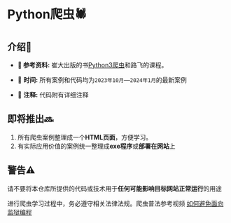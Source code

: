 # Python爬虫🕷️

## 介绍📘

- **🧭 参考资料:** 崔大出版的书[Python3爬虫](https://github.com/Python3WebSpider/Python3WebSpider)和路飞的课程。

- 📅 **时间:** 所有案例和代码均为`2023年10月`—`2024年1月`的最新案例
- 📝 **注释:** 代码附有详细注释

## 即将推出🔜

1. 所有爬虫案例整理成一个**HTML页面**，方便学习。
2. 有实际应用价值的案例统一整理成**exe程序**或**部署在网站**上

## 警告⚠️

请不要将本仓库所提供的代码或技术用于**任何可能影响目标网站正常运行**的用途

进行爬虫学习过程中，务必遵守相关法律法规。爬虫普法参考视频 [如何避免面向监狱编程](https://www.bilibili.com/video/BV1d64y1N7LW/)

